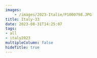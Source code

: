 ```yaml
---
images:
    - /images/2023-Italie/P1000798.JPG
title: Italy-33
date: 2023-08-31T14:25:07
tags:
- all
- italy2023
multipleColumn: false
hideTitle: true
---
```

